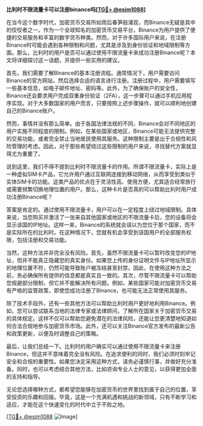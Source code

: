 **比利时不限流量卡可以注册binance吗[[TG💪+ @esim1088](https://t.me/s/esim1088)]**

在当今这个数字时代，加密货币交易所如雨后春笋般涌现，而Binance无疑是其中的佼佼者之一。作为一个全球知名的加密货币交易平台，Binance为用户提供了便捷的交易服务和丰富的数字货币种类。然而，对于许多国际用户来说，在注册Binance时可能会遇到各种限制和问题，尤其是涉及到身份验证和地域限制等方面。那么，比利时的用户是否可以通过使用不限流量卡来成功注册Binance呢？本文将详细探讨这一话题，并提供一些实用的建议。

首先，我们需要了解Binance的基本注册流程。通常情况下，用户需要访问Binance的官方网站，然后选择合适的语言进行注册。注册过程中，用户需要填写一些基本信息，如电子邮件地址、密码等。此外，为了确保账户的安全性，Binance还会要求用户完成双重身份验证（2FA），这一步骤可以通过手机应用程序实现。对于大多数国家的用户而言，只要按照上述步骤操作，就可以顺利地创建自己的Binance账户。

然而，事情并没有那么简单。由于各国法律法规的不同，Binance会对不同地区的用户实施不同程度的限制。例如，在某些国家或地区，Binance可能无法提供完整的交易功能，或者完全禁止当地居民使用其服务。这种限制主要是出于合规性和风险管理的考虑。因此，对于那些希望绕过这些限制的用户来说，寻找替代方案就显得尤为重要了。

说到这里，我们不得不提到比利时不限流量卡的作用。所谓不限流量卡，实际上是一种虚拟SIM卡产品，它允许用户通过互联网连接到移动网络，从而享受到类似于实体SIM卡的功能。这类产品的优点在于灵活性高、使用方便，尤其适合经常旅行或需要频繁切换地理位置的用户。那么，这种卡片是否真的可以帮助比利时用户成功注册Binance呢？

答案是肯定的。通过使用不限流量卡，用户可以在一定程度上绕过地域限制。具体来说，当您购买并激活了一张来自其他国家或地区的不限流量卡后，您的设备将会显示该国的IP地址。这样一来，Binance的系统就会误以为您位于那个国家，而不是实际所在的比利时。在这种情况下，您就有机会享受到该国用户的全部服务权限，包括注册和交易功能。

当然，这种方法并非完全没有风险。首先，虽然不限流量卡可以暂时改变您的IP地址，但并不能真正隐藏您的真实身份。如果您上传的身份证明文件与IP地址所显示的地理位置不符，仍然可能导致账户被冻结甚至封禁。因此，在使用这种方法之前，务必确保所有提供的信息都是真实且一致的。其次，尽管不限流量卡可以帮助您规避部分限制，但它并不能解决所有问题。例如，某些国家可能对加密货币交易有严格的监管政策，即使您成功注册了Binance，也可能无法正常使用其服务。

除了技术手段外，还有一些其他方法可以帮助比利时用户更好地利用Binance。例如，您可以尝试联系当地的法律专家或法律顾问，了解所在国家关于加密货币交易的具体规定。这样不仅可以帮助您避免潜在的法律风险，还能让您更清楚地知道如何合法合规地参与加密货币市场。此外，还可以关注Binance官方发布的最新公告和政策更新，以便及时调整自己的策略。

最后，让我们总结一下。比利时的用户确实可以通过使用不限流量卡来注册Binance，但这并不意味着完全没有风险。在追求便利的同时，我们必须时刻牢记安全和合规的重要性。如果您决定采用这种方式，请务必谨慎行事，并做好充分准备。同时，也可以考虑结合其他方法，比如咨询专业人士的意见，以获得更加全面的支持和指导。

无论您选择哪种方式，都希望您能够在加密货币的世界里找到属于自己的位置，享受投资的乐趣和回报。毕竟，这是一个充满机遇和挑战的新领域，只有不断学习和适应，才能在这个快速变化的时代中立于不败之地。

[[TG💪+ @esim1088](https://t.me/s/esim1088) ![Image](https://i.postimg.cc/4NQfJmqS/Snipaste-2025-05-13-00-14-12.png)]
